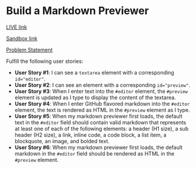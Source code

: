 # Build a Markdown Previewer

[LIVE link](https://x2j73qxnrw.codesandbox.io/)

[Sandbox link](https://codesandbox.io/s/x2j73qxnrw)

[Problem Statement](https://learn.freecodecamp.org/front-end-libraries/front-end-libraries-projects/build-a-markdown-previewer/)

Fulfill the following user stories:

* **User Story #1**: I can see a `textarea` element with a corresponding `id="editor"`.
* **User Story #2**: I can see an element with a corresponding `id="preview"`.
* **User Story #3**: When I enter text into the `#editor` element, the `#preview` element is updated as I type to display the content of the textarea.
* **User Story #4**: When I enter GitHub flavored markdown into the `#editor` element, the text is rendered as HTML in the `#preview` element as I type.
* **User Story #5**: When my markdown previewer first loads, the default text in the `#editor` field should contain valid markdown that represents at least one of each of the following elements: a header (H1 size), a sub header (H2 size), a link, inline code, a code block, a list item, a blockquote, an image, and bolded text.
* **User Story #6**: When my markdown previewer first loads, the default markdown in the `#editor` field should be rendered as HTML in the `#preview` element.
